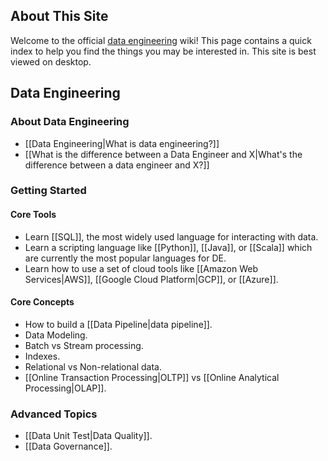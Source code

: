 ## About This Site
Welcome to the official [data engineering](https://www.reddit.com/r/dataengineering) wiki! This page contains a quick index to help you find the things you may be interested in. This site is best viewed on desktop.

## Data Engineering
### About Data Engineering
- [[Data Engineering|What is data engineering?]]
- [[What is the difference between a Data Engineer and X|What's the difference between a data engineer and X?]]

### Getting Started
#### Core Tools
- Learn [[SQL]], the most widely used language for interacting with data.
- Learn a scripting language like [[Python]], [[Java]], or [[Scala]] which are currently the most popular languages for DE.
- Learn how to use a set of cloud tools like [[Amazon Web Services|AWS]], [[Google Cloud Platform|GCP]], or [[Azure]].

#### Core Concepts
- How to build a [[Data Pipeline|data pipeline]].
- Data Modeling.
- Batch vs Stream processing.
- Indexes.
- Relational vs Non-relational data.
- [[Online Transaction Processing|OLTP]] vs [[Online Analytical Processing|OLAP]].

### Advanced Topics
- [[Data Unit Test|Data Quality]].
- [[Data Governance]].